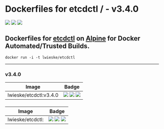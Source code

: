 # Dockerfiles for etcdctl /  - v3.4.0

[![](https://images.microbadger.com/badges/image/lwieske/etcdctl.svg)](https://microbadger.com/images/lwieske/etcdctl "Get your own image badge on microbadger.com")
[![](https://images.microbadger.com/badges/version/lwieske/etcdctl.svg)](https://microbadger.com/images/lwieske/etcdctl "Get your own version badge on microbadger.com")
[![](https://images.microbadger.com/badges/commit/lwieske/etcdctl.svg)](https://microbadger.com/images/lwieske/etcdctl "Get your own commit badge on microbadger.com")

## **Dockerfiles** for [etcdctl](https://kubernetes.io/docs/reference/etcdctl/etcdctl/) on [Alpine](https://registry.hub.docker.com/_/alpine/) for Docker Automated/Trusted Builds.

```
docker run -i -t lwieske/etcdctl 
```

***

### v3.4.0

| Image | Badge |
| ----- | ----- |
| lwieske/etcdctl:v3.4.0 | [![](https://images.microbadger.com/badges/image/lwieske/etcdctl:v3.4.0.svg)](https://microbadger.com/images/lwieske/etcdctl:v3.4.0 "Get your own image badge on microbadger.com") [![](https://images.microbadger.com/badges/version/lwieske/etcdctl:v3.4.0.svg)](https://microbadger.com/images/lwieske/etcdctl:v3.4.0 "Get your own version badge on microbadger.com") [![](https://images.microbadger.com/badges/commit/lwieske/etcdctl:v3.4.0.svg)](https://microbadger.com/images/lwieske/etcdctl:v3.4.0 "Get your own commit badge on microbadger.com") |

### 

| Image | Badge |
| ----- | ----- |
| lwieske/etcdctl: | [![](https://images.microbadger.com/badges/image/lwieske/etcdctl:.svg)](https://microbadger.com/images/lwieske/etcdctl: "Get your own image badge on microbadger.com") [![](https://images.microbadger.com/badges/version/lwieske/etcdctl:.svg)](https://microbadger.com/images/lwieske/etcdctl: "Get your own version badge on microbadger.com") [![](https://images.microbadger.com/badges/commit/lwieske/etcdctl:.svg)](https://microbadger.com/images/lwieske/etcdctl: "Get your own commit badge on microbadger.com") |

